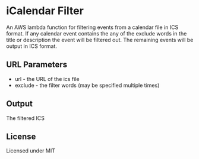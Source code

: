# iCalendar Filter

An AWS lambda function for filtering events
from a calendar file in ICS format. If any 
calendar event contains the any of the
exclude words in the title or description
the event will be filtered out. The
remaining events will be output in ICS
format. 

## URL Parameters
* url - the URL of the ics file
* exclude - the filter words (may be specified multiple times)

## Output
The filtered ICS

## License
Licensed under MIT
